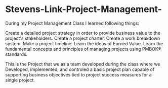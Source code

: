 # Stevens-Link-Project-Management-

During my Project Management Class I learned following things:

Create a detailed project strategy in order to provide business value to the project's stakeholders.
Create a project charter.
Create a work breakdown system.
Make a project timeline.
Learn the ideas of Earned Value.
Learn the fundamental concepts and principles of managing projects using PMBOK® standards.

This is the Project that we as a team developed during the class where we Developed, implemented, and controled a basic project plan capable of supporting business objectives tied to project success measures for a single project.
